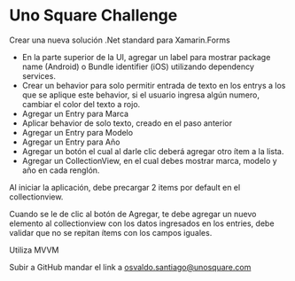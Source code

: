 # Uno Square Challenge
Crear una nueva solución .Net standard para Xamarin.Forms
- En la parte superior de la UI, agregar un label para mostrar package name (Android) o Bundle identifier (iOS) utilizando dependency services.
- Crear un behavior para solo permitir entrada de texto en los entrys a los que se aplique este behavior, si el usuario ingresa algún numero, cambiar el color del texto a rojo.
- Agregar un Entry para Marca
- Aplicar behavior de solo texto, creado en el paso anterior
- Agregar un Entry para Modelo
- Agregar un Entry para Año
- Agregar un botón el cual al darle clic deberá agregar otro ítem a la lista.
- Agregar un CollectionView, en el cual debes mostrar marca, modelo y año en cada renglón.

Al iniciar la aplicación, debe precargar 2 items por default en el collectionview.

Cuando se le de clic al botón de Agregar, te debe agregar un nuevo elemento al collectionview con los datos ingresados en los entries, debe validar que no se repitan ítems con los campos iguales.

Utiliza MVVM

Subir a GitHub mandar el link a osvaldo.santiago@unosquare.com

